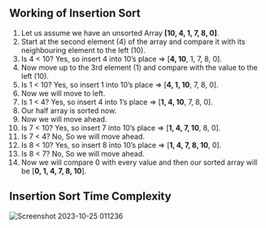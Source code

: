 ## Working of Insertion Sort
1. Let us assume we have an unsorted Array **[10, 4, 1, 7, 8, 0]**. 
2. Start at the second element (4) of the array and compare it with its neighbouring element to the left (10).
3. Is 4 < 10? Yes, so insert 4 into 10’s place => [**4, 10**, 1, 7, 8, 0].
4. Now move up to the 3rd element (1) and compare with the value to the left (10).
5. Is 1 < 10? Yes, so insert 1 into 10’s place => [**4, 1, 10**, 7, 8, 0].
6. Now we will move to left.
7. Is 1 < 4? Yes, so insert 4 into 1’s place => [**1, 4, 10**, 7, 8, 0].
8. Our half array is sorted now.
9. Now we will move ahead.
10. Is 7 < 10? Yes, so insert 7 into 10’s place => [**1, 4, 7, 10**, 8, 0].
11. Is 7 < 4? No, So we will move ahead.
12. Is 8 < 10? Yes, so insert 8 into 10’s place => [**1, 4, 7, 8, 10**, 0].
13. Is 8 < 7? No, So we will move ahead.
14. Now we will compare 0 with every value and then our sorted array will be [**0, 1, 4, 7, 8, 10**].

## Insertion Sort Time Complexity
![Screenshot 2023-10-25 011236](https://github.com/jatiinyadav/SortingAlgorithms/assets/73248007/278a84cc-8b63-4fe0-9566-7c8ead2641bc)
